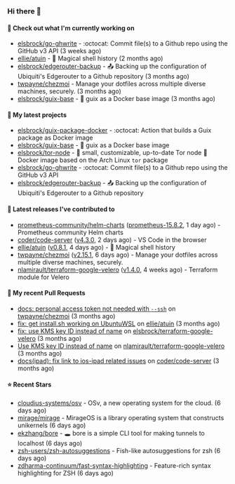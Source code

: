 ### Hi there 👋

#### 👷 Check out what I'm currently working on

- [elsbrock/go-ghwrite](https://github.com/elsbrock/go-ghwrite) - :octocat: Commit file(s) to a Github repo using the GitHub v3 API (3 weeks ago)
- [ellie/atuin](https://github.com/ellie/atuin) - 🐢 Magical shell history (2 months ago)
- [elsbrock/edgerouter-backup](https://github.com/elsbrock/edgerouter-backup) - :outbox_tray: Backing up the configuration of Ubiquiti&#39;s Edgerouter to a Github repository (3 months ago)
- [twpayne/chezmoi](https://github.com/twpayne/chezmoi) - Manage your dotfiles across multiple diverse machines, securely. (3 months ago)
- [elsbrock/guix-base](https://github.com/elsbrock/guix-base) - :whale: guix as a Docker base image (3 months ago)

#### 🌱 My latest projects

- [elsbrock/guix-package-docker](https://github.com/elsbrock/guix-package-docker) - :octocat: Action that builds a Guix package as Docker image
- [elsbrock/guix-base](https://github.com/elsbrock/guix-base) - :whale: guix as a Docker base image
- [elsbrock/tor-node](https://github.com/elsbrock/tor-node) - :rocket: small, customizable, up-to-date Tor node :whale: Docker image based on the Arch Linux `tor` package
- [elsbrock/go-ghwrite](https://github.com/elsbrock/go-ghwrite) - :octocat: Commit file(s) to a Github repo using the GitHub v3 API
- [elsbrock/edgerouter-backup](https://github.com/elsbrock/edgerouter-backup) - :outbox_tray: Backing up the configuration of Ubiquiti&#39;s Edgerouter to a Github repository

#### 🔭 Latest releases I've contributed to

- [prometheus-community/helm-charts](https://github.com/prometheus-community/helm-charts) ([prometheus-15.8.2](https://github.com/prometheus-community/helm-charts/releases/tag/prometheus-15.8.2), 1 day ago) - Prometheus community Helm charts
- [coder/code-server](https://github.com/coder/code-server) ([v4.3.0](https://github.com/coder/code-server/releases/tag/v4.3.0), 2 days ago) - VS Code in the browser
- [ellie/atuin](https://github.com/ellie/atuin) ([v0.8.1](https://github.com/ellie/atuin/releases/tag/v0.8.1), 4 days ago) - 🐢 Magical shell history
- [twpayne/chezmoi](https://github.com/twpayne/chezmoi) ([v2.15.1](https://github.com/twpayne/chezmoi/releases/tag/v2.15.1), 6 days ago) - Manage your dotfiles across multiple diverse machines, securely.
- [nlamirault/terraform-google-velero](https://github.com/nlamirault/terraform-google-velero) ([v1.4.0](https://github.com/nlamirault/terraform-google-velero/releases/tag/v1.4.0), 4 weeks ago) - Terraform module for Velero

#### 🔨 My recent Pull Requests

- [docs: personal access token not needed with `--ssh`](https://github.com/twpayne/chezmoi/pull/1818) on [twpayne/chezmoi](https://github.com/twpayne/chezmoi) (3 months ago)
- [fix: get install.sh working on UbuntuWSL](https://github.com/ellie/atuin/pull/260) on [ellie/atuin](https://github.com/ellie/atuin) (3 months ago)
- [fix: use KMS key ID instead of name](https://github.com/elsbrock/terraform-google-velero/pull/1) on [elsbrock/terraform-google-velero](https://github.com/elsbrock/terraform-google-velero) (3 months ago)
- [Use KMS key ID instead of name](https://github.com/nlamirault/terraform-google-velero/pull/27) on [nlamirault/terraform-google-velero](https://github.com/nlamirault/terraform-google-velero) (3 months ago)
- [docs(ipad): fix link to ios-ipad related issues](https://github.com/coder/code-server/pull/4651) on [coder/code-server](https://github.com/coder/code-server) (3 months ago)

#### ⭐ Recent Stars

- [cloudius-systems/osv](https://github.com/cloudius-systems/osv) - OSv, a new operating system for the cloud. (6 days ago)
- [mirage/mirage](https://github.com/mirage/mirage) - MirageOS is a library operating system that constructs unikernels (6 days ago)
- [ekzhang/bore](https://github.com/ekzhang/bore) - 🕳 bore is a simple CLI tool for making tunnels to localhost (6 days ago)
- [zsh-users/zsh-autosuggestions](https://github.com/zsh-users/zsh-autosuggestions) - Fish-like autosuggestions for zsh (6 days ago)
- [zdharma-continuum/fast-syntax-highlighting](https://github.com/zdharma-continuum/fast-syntax-highlighting) - Feature-rich syntax highlighting for ZSH (6 days ago)
